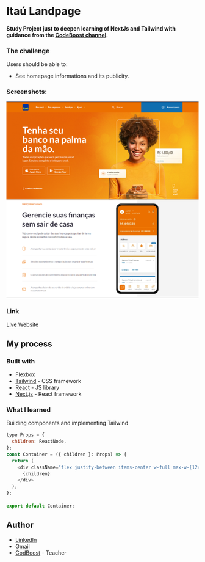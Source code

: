 # Itaú Landpage

#### Study Project just to deepen learning of NextJs and Tailwind with guidance from the [CodeBoost channel](https://www.youtube.com/watch?v=6-2xfn6wzvU&t=1742s).

### The challenge

Users should be able to:

- See homepage informations and its publicity.

### Screenshots:

<img src="./src/assets//print1.png"/>
<img src="./src/assets//print2.png"/>

### Link

[Live Website](https://https://mikael-espinola.github.io/landpage-itau/)

## My process

### Built with

- Flexbox
- [Tailwind](https://tailwindcss.com/) - CSS framework
- [React](https://reactjs.org/) - JS library
- [Next.js](https://nextjs.org/) - React framework

### What I learned

Building components and implementing Tailwind

```js
type Props = {
  children: ReactNode,
};
const Container = ({ children }: Props) => {
  return (
    <div className="flex justify-between items-center w-full max-w-[1246px] mx-auto">
      {children}
    </div>
  );
};

export default Container;
```

## Author

- [LinkedIn](https://www.linkedin.com/in/mikaelespinola)
- [Gmail](mailto:mikaelespinolaa@gmail.com)
- [CodBoost](https://www.youtube.com/@codeboostDev) - Teacher

